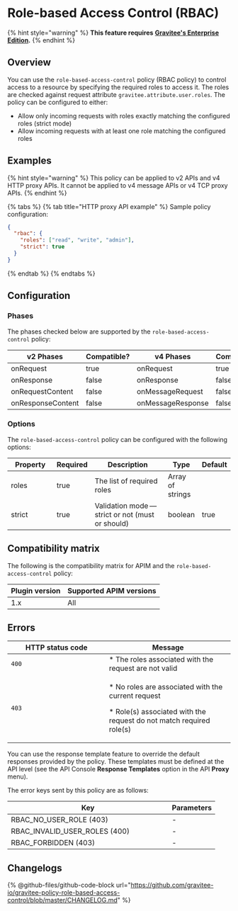 # Role-based Access Control (RBAC)

{% hint style="warning" %}
**This feature requires** [**Gravitee's Enterprise Edition**](../../../../4.6/overview/gravitee-apim-enterprise-edition/)**.**
{% endhint %}

## Overview

You can use the `role-based-access-control` policy (RBAC policy) to control access to a resource by specifying the required roles to access it. The roles are checked against request attribute `gravitee.attribute.user.roles`. The policy can be configured to either:

* Allow only incoming requests with roles exactly matching the configured roles (strict mode)
* Allow incoming requests with at least one role matching the configured roles

## Examples

{% hint style="warning" %}
This policy can be applied to v2 APIs and v4 HTTP proxy APIs. It cannot be applied to v4 message APIs or v4 TCP proxy APIs.
{% endhint %}

{% tabs %}
{% tab title="HTTP proxy API example" %}
Sample policy configuration:

```json
{
  "rbac": {
    "roles": ["read", "write", "admin"],
    "strict": true
  }
}
```
{% endtab %}
{% endtabs %}

## Configuration

### Phases

The phases checked below are supported by the `role-based-access-control` policy:

<table data-full-width="false"><thead><tr><th width="209">v2 Phases</th><th width="129" data-type="checkbox">Compatible?</th><th width="205.41136671177264">v4 Phases</th><th data-type="checkbox">Compatible?</th></tr></thead><tbody><tr><td>onRequest</td><td>true</td><td>onRequest</td><td>true</td></tr><tr><td>onResponse</td><td>false</td><td>onResponse</td><td>false</td></tr><tr><td>onRequestContent</td><td>false</td><td>onMessageRequest</td><td>false</td></tr><tr><td>onResponseContent</td><td>false</td><td>onMessageResponse</td><td>false</td></tr></tbody></table>

### Options

The `role-based-access-control` policy can be configured with the following options:

<table><thead><tr><th width="120">Property</th><th data-type="checkbox">Required</th><th width="253">Description</th><th>Type</th><th>Default</th></tr></thead><tbody><tr><td>roles</td><td>true</td><td>The list of required roles</td><td>Array of strings</td><td></td></tr><tr><td>strict</td><td>true</td><td>Validation mode — strict or not (must or should)</td><td>boolean</td><td>true</td></tr></tbody></table>

## Compatibility matrix

The following is the compatibility matrix for APIM and the `role-based-access-control` policy:

| Plugin version | Supported APIM versions |
| -------------- | ----------------------- |
| 1.x            | All                     |

## Errors

<table><thead><tr><th width="205.5">HTTP status code</th><th>Message</th></tr></thead><tbody><tr><td><code>400</code></td><td>* The roles associated with the request are not valid</td></tr><tr><td><code>403</code></td><td><p>* No roles are associated with the current request</p><p>* Role(s) associated with the request do not match required role(s)</p></td></tr></tbody></table>

You can use the response template feature to override the default responses provided by the policy. These templates must be defined at the API level (see the API Console **Response Templates** option in the API **Proxy** menu).

The error keys sent by this policy are as follows:

<table><thead><tr><th width="347.5">Key</th><th>Parameters</th></tr></thead><tbody><tr><td>RBAC_NO_USER_ROLE (403)</td><td>-</td></tr><tr><td>RBAC_INVALID_USER_ROLES (400)</td><td>-</td></tr><tr><td>RBAC_FORBIDDEN (403)</td><td>-</td></tr></tbody></table>

## Changelogs

{% @github-files/github-code-block url="https://github.com/gravitee-io/gravitee-policy-role-based-access-control/blob/master/CHANGELOG.md" %}

